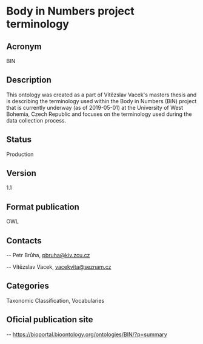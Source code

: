 # Body in Numbers project terminology

## Acronym
BIN

## Description
This ontology was created as a part of Vítězslav Vacek's masters thesis and is describing the terminology used within the Body in Numbers
(BiN) project that is currently underway (as of 2019-05-01) at the University of West Bohemia, Czech Republic and focuses on the
terminology used during the data collection process.

## Status
Production

## Version
1.1

## Format publication
OWL

## Contacts
-- Petr Brůha, pbruha@kiv.zcu.cz

-- Vítězslav Vacek, vacekvita@seznam.cz

## Categories
Taxonomic Classification, Vocabularies

## Oficial publication site

-- https://bioportal.bioontology.org/ontologies/BIN/?p=summary
